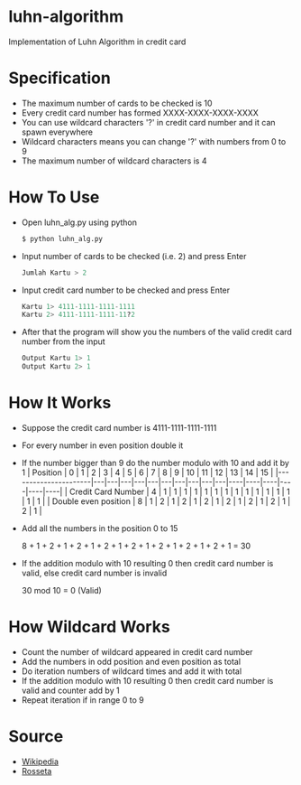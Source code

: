 # luhn-algorithm
Implementation of Luhn Algorithm in credit card

# Specification
* The maximum number of cards to be checked is 10
* Every credit card number has formed XXXX-XXXX-XXXX-XXXX
* You can use wildcard characters '?' in credit card number and it can spawn everywhere
* Wildcard characters means you can change '?' with numbers from 0 to 9
* The maximum number of wildcard characters is 4

# How To Use
* Open luhn_alg.py using python
	```sh
	$ python luhn_alg.py
	```
* Input number of cards to be checked (i.e. 2) and press Enter
	```python
	Jumlah Kartu > 2
	```
* Input credit card number to be checked and press Enter
	```python
	Kartu 1> 4111-1111-1111-1111
	Kartu 2> 4111-1111-1111-11?2
	```
* After that the program will show you the numbers of the valid credit card number from the input
	```python
	Output Kartu 1> 1
	Output Kartu 2> 1
	```

# How It Works
* Suppose the credit card number is 4111-1111-1111-1111
* For every number in even position double it
* If the number bigger than 9 do the number modulo with 10 and add it by 1
    | Position             | 0 | 1 | 2 | 3 | 4 | 5 | 6 | 7 | 8 | 9 | 10 | 11 | 12 | 13 | 14 | 15 |
  	|----------------------|---|---|---|---|---|---|---|---|---|---|----|----|----|----|----|----|
    | Credit Card Number   | 4 | 1 | 1 | 1 | 1 | 1 | 1 | 1 | 1 | 1 | 1  | 1  | 1  | 1  | 1  | 1  |
    | Double even position | 8 | 1 | 2 | 1 | 2 | 1 | 2 | 1 | 2 | 1 | 2  | 1  | 2  | 1  | 2  | 1  |
* Add all the numbers in the position 0 to 15

    8 + 1 + 2 + 1 + 2 + 1 + 2 + 1 + 2 + 1 + 2 + 1 + 2 + 1 + 2 + 1 = 30
* If the addition modulo with 10 resulting 0 then credit card number is valid, else credit card number is invalid

    30 mod 10 = 0 (Valid)

# How Wildcard Works
* Count the number of wildcard appeared in credit card number
* Add the numbers in odd position and even position as total
* Do iteration numbers of wildcard times and add it with total
* If the addition modulo with 10 resulting 0 then credit card number is valid and counter add by 1
* Repeat iteration if in range 0 to 9

# Source
* [Wikipedia](https://en.wikipedia.org/wiki/Luhn_algorithm)
* [Rosseta](http://rosettacode.org/wiki/Luhn_test_of_credit_card_numbers)
